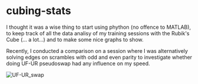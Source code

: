 # cubing-stats
I thought it was a wise thing to start using phython (no offence to MATLAB), to keep track of all the data analisy of my training sessions with the Rubik's Cube (... a lot...) and to make some nice graphs to show.

Recently, I conducted a comparison on a session where I was alternatively solving edges on scrambles with odd and even parity to investigate whether doing UF-UR pseudoswap had any influence on my speed. 

![UF-UR_swap](https://github.com/F-Depi/cubing-stats/assets/120582465/1312ae70-fb98-4f46-b8e4-5acb0ce663a1)
